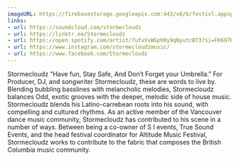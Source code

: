 ```yaml
---
imageURL: https://firebasestorage.googleapis.com:443/v0/b/festivl.appspot.com/o/userContent%2FA6359AC9-C579-480D-BF09-B7B115DE7668.png?alt=media&token=c14a6ce5-e43c-4f86-bb9e-dff4816e2795
links:
- url: https://soundcloud.com/stormecloudz
- url: https://linktr.ee/Stormecloudz
- url: https://open.spotify.com/artist/7ufxVvWGph0y9qNyutcBT3?si=FK697HPYRrerlNq1yMY5_Q
- url: https://www.instagram.com/stormecloudzmusic/
- url: https://www.facebook.com/Stormecloudz
---
```

Stormecloudz “Have fun, Stay Safe, And Don’t Forget your Umbrella.” For Producer, DJ, and songwriter Stormecloudz, these are words to live by. Blending bubbling basslines with melancholic melodies, Stormecloudz balances Odd, exotic grooves with the deeper, melodic side of house music. Stormecloudz blends his Latino-carrebean roots into his sound, with compelling and cultured rhythms. As an active member of the Vancouver dance music community, Stormecloudz has contributed to his scene in a number of ways. Between being a co-owner of S I events, True Sound Events, and the head festival coordinator for Altitude Music Festival, Stormecloudz works to contribute to the fabric that composes the British Columbia music community. 